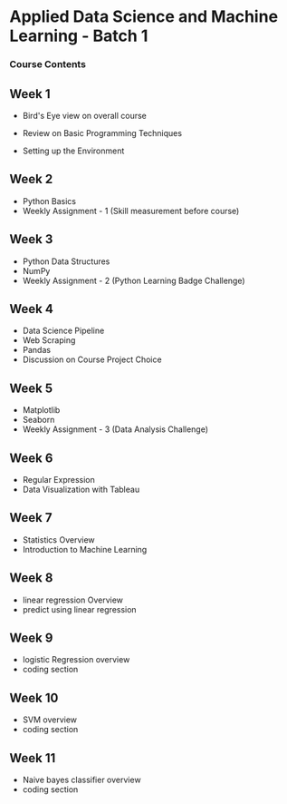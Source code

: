 # Applied Data Science and Machine Learning - Batch 1

### Course Contents

## Week 1

- Bird's Eye view on overall course
- Review on Basic Programming Techniques

- Setting up the Environment

## Week 2

- Python Basics
- Weekly Assignment - 1 (Skill measurement before course)

## Week 3

- Python Data Structures
- NumPy 
- Weekly Assignment - 2 (Python Learning Badge Challenge)

## Week 4

- Data Science Pipeline
- Web Scraping
- Pandas
- Discussion on Course Project Choice

## Week 5

- Matplotlib
- Seaborn
- Weekly Assignment - 3 (Data Analysis Challenge)

## Week 6

- Regular Expression
- Data Visualization with Tableau

## Week 7

- Statistics Overview
- Introduction to Machine Learning
## Week 8

- linear regression Overview
- predict using linear regression

## Week 9

- logistic Regression overview
- coding section

## Week 10

- SVM overview
- coding section

## Week 11

- Naive bayes classifier overview
- coding section
